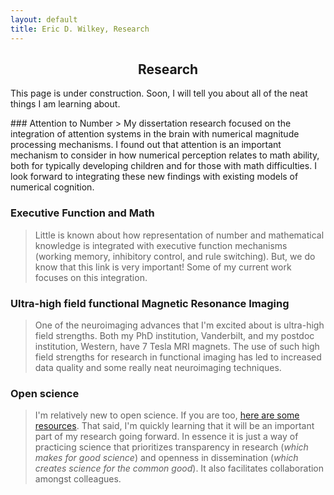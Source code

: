 ```yaml
---
layout: default
title: Eric D. Wilkey, Research
---
```


<meta name="viewport" content="width=device-width, initial-scale=1.0">
<h2><center>Research</center></h2>

<p>This page is under construction. Soon, I will tell you about all of the neat things I am learning about.</p>
<div class="gap-10"></div>
### Attention to Number
> My dissertation research focused on the integration of attention systems in the brain with numerical magnitude processing mechanisms. I found out that attention is an important mechanism to consider in how numerical perception relates to math ability, both for typically developing children and for those with math difficulties. I look forward to integrating these new findings with existing models of numerical cognition.

### Executive Function and Math
> Little is known about how representation of number and mathematical knowledge is integrated with executive function mechanisms (working memory, inhibitory control, and rule switching). But, we do know that this link is very important! Some of my current work focuses on this integration.

### Ultra-high field functional Magnetic Resonance Imaging
> One of the neuroimaging advances that I'm excited about is ultra-high field strengths. Both my PhD institution, Vanderbilt, and my postdoc institution, Western, have 7 Tesla MRI magnets. The use of such high field strengths for research in functional imaging has led to increased data quality and some really neat neuroimaging techniques.

### Open science
> I'm relatively new to open science. If you are too, [here are some resources](https://opensciencemooc.eu/). That said, I'm quickly learning that it will be an important part of my research going forward. In essence it is just a way of practicing science that prioritizes transparency in research (_which makes for good science_) and openness in dissemination (_which creates science for the common good_). It also facilitates collaboration amongst colleagues.
